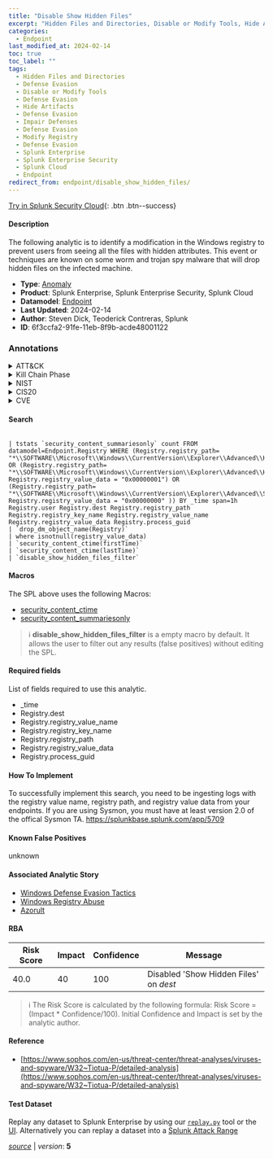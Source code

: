 ```yaml
---
title: "Disable Show Hidden Files"
excerpt: "Hidden Files and Directories, Disable or Modify Tools, Hide Artifacts, Impair Defenses, Modify Registry"
categories:
  - Endpoint
last_modified_at: 2024-02-14
toc: true
toc_label: ""
tags:
  - Hidden Files and Directories
  - Defense Evasion
  - Disable or Modify Tools
  - Defense Evasion
  - Hide Artifacts
  - Defense Evasion
  - Impair Defenses
  - Defense Evasion
  - Modify Registry
  - Defense Evasion
  - Splunk Enterprise
  - Splunk Enterprise Security
  - Splunk Cloud
  - Endpoint
redirect_from: endpoint/disable_show_hidden_files/
---
```




[Try in Splunk Security Cloud](https://www.splunk.com/en_us/cyber-security.html){: .btn .btn--success}

#### Description

The following analytic is to identify a modification in the Windows registry to prevent users from seeing all the files with hidden attributes. This event or techniques are known on some worm and trojan spy malware that will drop hidden files on the infected machine.

- **Type**: [Anomaly](https://github.com/splunk/security_content/wiki/Detection-Analytic-Types)
- **Product**: Splunk Enterprise, Splunk Enterprise Security, Splunk Cloud
- **Datamodel**: [Endpoint](https://docs.splunk.com/Documentation/CIM/latest/User/Endpoint)
- **Last Updated**: 2024-02-14
- **Author**: Steven Dick, Teoderick Contreras, Splunk
- **ID**: 6f3ccfa2-91fe-11eb-8f9b-acde48001122

### Annotations
<details>
  <summary>ATT&CK</summary>

<div markdown="1">

#### [ATT&CK](https://attack.mitre.org/)

| ID          | Technique   | Tactic         |
| ----------- | ----------- |--------------- |
| [T1564.001](https://attack.mitre.org/techniques/T1564/001/) | Hidden Files and Directories | Defense Evasion |

| [T1562.001](https://attack.mitre.org/techniques/T1562/001/) | Disable or Modify Tools | Defense Evasion |

| [T1564](https://attack.mitre.org/techniques/T1564/) | Hide Artifacts | Defense Evasion |

| [T1562](https://attack.mitre.org/techniques/T1562/) | Impair Defenses | Defense Evasion |

| [T1112](https://attack.mitre.org/techniques/T1112/) | Modify Registry | Defense Evasion |

</div>
</details>


<details>
  <summary>Kill Chain Phase</summary>

<div markdown="1">

* Exploitation


</div>
</details>


<details>
  <summary>NIST</summary>

<div markdown="1">

* DE.AE



</div>
</details>

<details>
  <summary>CIS20</summary>

<div markdown="1">

* CIS 10



</div>
</details>

<details>
  <summary>CVE</summary>

<div markdown="1">


</div>
</details>


#### Search

```

| tstats `security_content_summariesonly` count FROM datamodel=Endpoint.Registry WHERE (Registry.registry_path= "*\\SOFTWARE\\Microsoft\\Windows\\CurrentVersion\\Explorer\\Advanced\\Hidden" OR (Registry.registry_path= "*\\SOFTWARE\\Microsoft\\Windows\\CurrentVersion\\Explorer\\Advanced\\HideFileExt" Registry.registry_value_data = "0x00000001") OR (Registry.registry_path= "*\\SOFTWARE\\Microsoft\\Windows\\CurrentVersion\\Explorer\\Advanced\\ShowSuperHidden" Registry.registry_value_data = "0x00000000" )) BY _time span=1h Registry.user Registry.dest Registry.registry_path Registry.registry_key_name Registry.registry_value_name Registry.registry_value_data Registry.process_guid 
| `drop_dm_object_name(Registry)` 
| where isnotnull(registry_value_data) 
| `security_content_ctime(firstTime)` 
| `security_content_ctime(lastTime)` 
| `disable_show_hidden_files_filter`
```

#### Macros
The SPL above uses the following Macros:
* [security_content_ctime](https://github.com/splunk/security_content/blob/develop/macros/security_content_ctime.yml)
* [security_content_summariesonly](https://github.com/splunk/security_content/blob/develop/macros/security_content_summariesonly.yml)

> :information_source:
> **disable_show_hidden_files_filter** is a empty macro by default. It allows the user to filter out any results (false positives) without editing the SPL.



#### Required fields
List of fields required to use this analytic.
* _time
* Registry.dest
* Registry.registry_value_name
* Registry.registry_key_name
* Registry.registry_path
* Registry.registry_value_data
* Registry.process_guid



#### How To Implement
To successfully implement this search, you need to be ingesting logs with the registry value name, registry path, and registry value data from your endpoints. If you are using Sysmon, you must have at least version 2.0 of the offical Sysmon TA. https://splunkbase.splunk.com/app/5709
#### Known False Positives
unknown

#### Associated Analytic Story
* [Windows Defense Evasion Tactics](/stories/windows_defense_evasion_tactics)
* [Windows Registry Abuse](/stories/windows_registry_abuse)
* [Azorult](/stories/azorult)




#### RBA

| Risk Score  | Impact      | Confidence   | Message      |
| ----------- | ----------- |--------------|--------------|
| 40.0 | 40 | 100 | Disabled &#39;Show Hidden Files&#39; on $dest$ |


> :information_source:
> The Risk Score is calculated by the following formula: Risk Score = (Impact * Confidence/100). Initial Confidence and Impact is set by the analytic author.


#### Reference

* [https://www.sophos.com/en-us/threat-center/threat-analyses/viruses-and-spyware/W32~Tiotua-P/detailed-analysis](https://www.sophos.com/en-us/threat-center/threat-analyses/viruses-and-spyware/W32~Tiotua-P/detailed-analysis)



#### Test Dataset
Replay any dataset to Splunk Enterprise by using our [`replay.py`](https://github.com/splunk/attack_data#using-replaypy) tool or the [UI](https://github.com/splunk/attack_data#using-ui).
Alternatively you can replay a dataset into a [Splunk Attack Range](https://github.com/splunk/attack_range#replay-dumps-into-attack-range-splunk-server)




[*source*](https://github.com/splunk/security_content/tree/develop/detections/endpoint/disable_show_hidden_files.yml) \| *version*: **5**